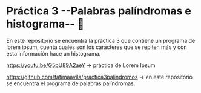 # Práctica 3 --Palabras palíndromas e histograma-- 📝

En este repositorio se encuentra la práctica 3 que contiene un programa de lorem ipsum, cuenta cuales son los caracteres que se repiten más y con esta información hace un histograma.

https://youtu.be/G5pU89A2aeY  → práctica de Lorem Ipsum


https://github.com/fatimaavila/practica3palindromos → en este repositorio se encuentra el programa de palabras palíndromas.


